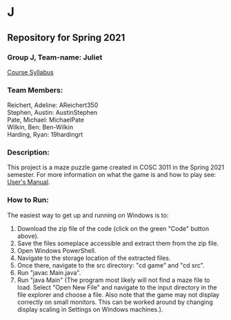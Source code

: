# J #
## Repository for Spring 2021 ##

### Group J, Team-name: Juliet ###

[Course Syllabus](https://github.com/UW-COSC3011/syllabus.git)

### Team Members: ###
<!---**Teams need to update this section. And comment out this line**  --->
Reichert, Adeline: AReichert350  
Stephen, Austin: AustinStephen   
Pate, Michael: MichaelPate  
Wilkin, Ben: Ben-Wilkin  
Harding, Ryan: 19hardingrt    

### Description: ###
This project is a maze puzzle game created in COSC 3011 in the Spring 2021 semester. For more information on what the game is and how to play see: [User's Manual](https://github.com/AReichert350/Java-Maze/blob/main/docs/UsersManual.docx).

### How to Run: ###
The easiest way to get up and running on Windows is to:
1. Download the zip file of the code (click on the green "Code" button above).
2. Save the files someplace accessible and extract them from the zip file.
3. Open Windows PowerShell.
4. Navigate to the storage location of the extracted files.
5. Once there, navigate to the src directory: "cd game" and "cd src".
6. Run "javac Main.java".
7. Run "java Main" (The program most likely will not find a maze file to load. Select "Open New File" and navigate to the input directory in the file explorer and choose a file. Also note that the game may not display correctly on small monitors. This can be worked around by changing display scaling in Settings on Windows machines.).
